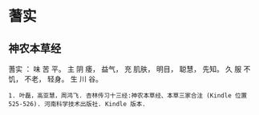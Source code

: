 # 蓍实

## 神农本草经

蓍实 ： 味 苦 平。 主 阴 痿， 益气， 充 肌肤， 明目， 聪慧， 先知。 久 服 不饥， 不老， 轻身。 生 川 谷。

```{seealso}
1. 叶磊，高亚慧，周鸿飞. 杏林传习十三经:神农本草经、本草三家合注 (Kindle 位置 525-526). 河南科学技术出版社. Kindle 版本. 
```